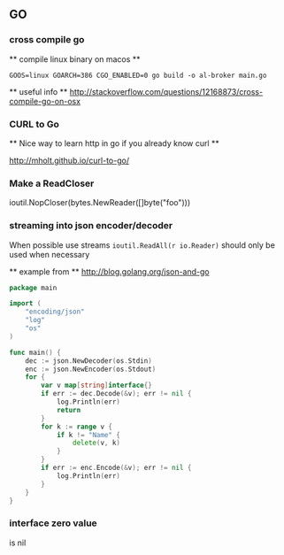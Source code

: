 ## GO

### cross compile go

** compile linux binary on macos **
```
GOOS=linux GOARCH=386 CGO_ENABLED=0 go build -o al-broker main.go
```

** useful info **
http://stackoverflow.com/questions/12168873/cross-compile-go-on-osx

### CURL to Go

** Nice way to learn http in go if you already know curl **

http://mholt.github.io/curl-to-go/

### Make a ReadCloser

ioutil.NopCloser(bytes.NewReader([]byte("foo")))

### streaming into json encoder/decoder
When possible use streams `ioutil.ReadAll(r io.Reader)` should only be used when necessary

** example from **
http://blog.golang.org/json-and-go

```go
package main

import (
    "encoding/json"
    "log"
    "os"
)

func main() {
    dec := json.NewDecoder(os.Stdin)
    enc := json.NewEncoder(os.Stdout)
    for {
        var v map[string]interface{}
        if err := dec.Decode(&v); err != nil {
            log.Println(err)
            return
        }
        for k := range v {
            if k != "Name" {
                delete(v, k)
            }
        }
        if err := enc.Encode(&v); err != nil {
            log.Println(err)
        }
    }
}
```

### interface zero value

is nil
